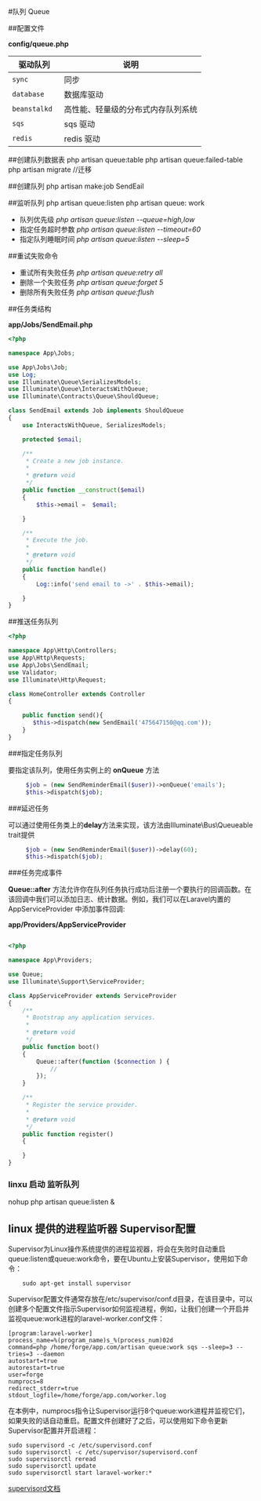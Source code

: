 #队列 Queue

##配置文件  

**config/queue.php**

| 驱动队列 | 说明 |
|----|----|
|  `sync`|  同步|
|  `database`  | 数据库驱动|
|  `beanstalkd ` |  高性能、轻量级的分布式内存队列系统|
|  `sqs`  | sqs 驱动|
|`redis`| redis 驱动|

##创建队列数据表
    php artisan queue:table
    php artisan queue:failed-table
    php artisan migrate  //迁移
    
##创建队列
    php artisan make:job SendEail
    
##监听队列
    php artisan queue:listen
    php artisan queue: work
    
   *  队列优先级 *php artisan queue:listen --queue=high,low*
   *  指定任务超时参数 *php artisan queue:listen --timeout=60* 
   *  指定队列睡眠时间  *php artisan queue:listen --sleep=5*

##重试失败命令
    
   *  重试所有失败任务 *php artisan queue:retry all*
   *  删除一个失败任务 *php artisan queue:forget 5* 
   *  删除所有失败任务 *php artisan queue:flush*

   
##任务类结构 
    
**app/Jobs/SendEmail.php**


```php
<?php

namespace App\Jobs;

use App\Jobs\Job;
use Log;
use Illuminate\Queue\SerializesModels;
use Illuminate\Queue\InteractsWithQueue;
use Illuminate\Contracts\Queue\ShouldQueue;

class SendEmail extends Job implements ShouldQueue
{
    use InteractsWithQueue, SerializesModels;

    protected $email;

    /**
     * Create a new job instance.
     *
     * @return void
     */
    public function __construct($email)
    {
        $this->email =  $email;

    }

    /**
     * Execute the job.
     *
     * @return void
     */
    public function handle()
    {
        Log::info('send email to ->' . $this->email);

    }
}

```

##推送任务队列

```php
<?php

namespace App\Http\Controllers;
use App\Http\Requests;
use App\Jobs\SendEmail;
use Validator;
use Illuminate\Http\Request;

class HomeController extends Controller
{

    public function send(){
       $this->dispatch(new SendEmail('475647150@qq.com'));
    }
}

```


###指定任务队列

要指定该队列，使用任务实例上的 **onQueue** 方法

```php
     $job = (new SendReminderEmail($user))->onQueue('emails');
     $this->dispatch($job);
```

###延迟任务

可以通过使用任务类上的**delay**方法来实现，该方法由Illuminate\Bus\Queueable trait提供

```php
     $job = (new SendReminderEmail($user))->delay(60);
     $this->dispatch($job);
```

###任务完成事件

**Queue::after** 方法允许你在队列任务执行成功后注册一个要执行的回调函数。在该回调中我们可以添加日志、统计数据。例如，我们可以在Laravel内置的 AppServiceProvider 中添加事件回调:

**app/Providers/AppServiceProvider**

```php

<?php

namespace App\Providers;

use Queue;
use Illuminate\Support\ServiceProvider;

class AppServiceProvider extends ServiceProvider
{
    /**
     * Bootstrap any application services.
     *
     * @return void
     */
    public function boot()
    {
        Queue::after(function ($connection ) {
            //
        });
    }

    /**
     * Register the service provider.
     *
     * @return void
     */
    public function register()
    {

    }
}

```



### linxu 启动 监听队列
   nohup php artisan queue:listen &

## linux 提供的进程监听器  Supervisor配置

Supervisor为Linux操作系统提供的进程监视器，将会在失败时自动重启queue:listen或queue:work命令，要在Ubuntu上安装Supervisor，使用如下命令：

```shell
    sudo apt-get install supervisor
```

Supervisor配置文件通常存放在/etc/supervisor/conf.d目录，在该目录中，可以创建多个配置文件指示Supervisor如何监视进程，例如，让我们创建一个开启并监视queue:work进程的laravel-worker.conf文件：

```shell
[program:laravel-worker]
process_name=%(program_name)s_%(process_num)02d
command=php /home/forge/app.com/artisan queue:work sqs --sleep=3 --tries=3 --daemon
autostart=true
autorestart=true
user=forge
numprocs=8
redirect_stderr=true
stdout_logfile=/home/forge/app.com/worker.log
```

在本例中，numprocs指令让Supervisor运行8个queue:work进程并监视它们，如果失败的话自动重启。配置文件创建好了之后，可以使用如下命令更新Supervisor配置并开启进程：

```shell
sudo supervisord -c /etc/supervisord.conf
sudo supervisorctl -c /etc/supervisor/supervisord.conf
sudo supervisorctl reread
sudo supervisorctl update
sudo supervisorctl start laravel-worker:*
```

[supervisord文档](http://supervisord.org/index.html)

    




    